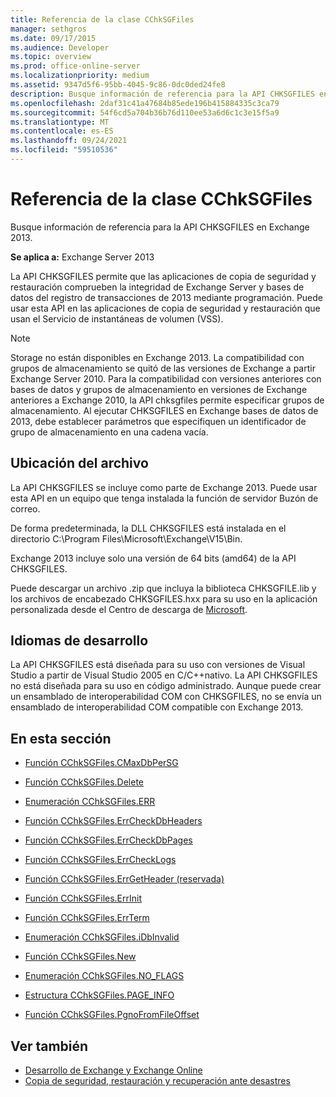 ```yaml
---
title: Referencia de la clase CChkSGFiles
manager: sethgros
ms.date: 09/17/2015
ms.audience: Developer
ms.topic: overview
ms.prod: office-online-server
ms.localizationpriority: medium
ms.assetid: 9347d5f6-95bb-4045-9c86-0dc0ded24fe8
description: Busque información de referencia para la API CHKSGFILES en Exchange 2013.
ms.openlocfilehash: 2daf31c41a47684b85ede196b415884335c3ca79
ms.sourcegitcommit: 54f6cd5a704b36b76d110ee53a6d6c1c3e15f5a9
ms.translationtype: MT
ms.contentlocale: es-ES
ms.lasthandoff: 09/24/2021
ms.locfileid: "59510536"
---
```

# <a name="cchksgfiles-class-reference"></a>Referencia de la clase CChkSGFiles

Busque información de referencia para la API CHKSGFILES en Exchange 2013.
  
**Se aplica a:** Exchange Server 2013 
  
La API CHKSGFILES permite que las aplicaciones de copia de seguridad y restauración comprueben la integridad de Exchange Server y bases de datos del registro de transacciones de 2013 mediante programación. Puede usar esta API en las aplicaciones de copia de seguridad y restauración que usan el Servicio de instantáneas de volumen (VSS).
  
> [!NOTE]
> Storage no están disponibles en Exchange 2013. La compatibilidad con grupos de almacenamiento se quitó de las versiones de Exchange a partir Exchange Server 2010. Para la compatibilidad con versiones anteriores con bases de datos y grupos de almacenamiento en versiones de Exchange anteriores a Exchange 2010, la API chksgfiles permite especificar grupos de almacenamiento. Al ejecutar CHKSGFILES en Exchange bases de datos de 2013, debe establecer parámetros que especifiquen un identificador de grupo de almacenamiento en una cadena vacía. 
  
## <a name="file-location"></a>Ubicación del archivo
<a name="bk_fileslocation"> </a>

La API CHKSGFILES se incluye como parte de Exchange 2013. Puede usar esta API en un equipo que tenga instalada la función de servidor Buzón de correo. 
  
De forma predeterminada, la DLL CHKSGFILES está instalada en el directorio C:\Program Files\Microsoft\Exchange\V15\Bin.
  
Exchange 2013 incluye solo una versión de 64 bits (amd64) de la API CHKSGFILES. 
  
Puede descargar un archivo .zip que incluya la biblioteca CHKSGFILE.lib y los archivos de encabezado CHKSGFILES.hxx para su uso en la aplicación personalizada desde el Centro de descarga de [Microsoft](https://www.microsoft.com/download/details.aspx?id=36802).
  
## <a name="development-languages"></a>Idiomas de desarrollo
<a name="bk_developmentlanguages"> </a>

La API CHKSGFILES está diseñada para su uso con versiones de Visual Studio a partir de Visual Studio 2005 en C/C++nativo. La API CHKSGFILES no está diseñada para su uso en código administrado. Aunque puede crear un ensamblado de interoperabilidad COM con CHKSGFILES, no se envía un ensamblado de interoperabilidad COM compatible con Exchange 2013.
  
## <a name="in-this-section"></a>En esta sección
<a name="bk_inthissection"> </a>

- [Función CChkSGFiles.CMaxDbPerSG](cchksgfiles-cmaxdbpersg-function.md)
    
- [Función CChkSGFiles.Delete](cchksgfiles-delete-function.md)
    
- [Enumeración CChkSGFiles.ERR](cchksgfiles-err-enumeration.md)
    
- [Función CChkSGFiles.ErrCheckDbHeaders](cchksgfiles-errcheckdbheaders-function.md)
    
- [Función CChkSGFiles.ErrCheckDbPages](cchksgfiles-errcheckdbpages-function.md)
    
- [Función CChkSGFiles.ErrCheckLogs](cchksgfiles-errchecklogs-function.md)
    
- [Función CChkSGFiles.ErrGetHeader (reservada)](cchksgfiles-errgetheader-function-reserved.md)
    
- [Función CChkSGFiles.ErrInit](cchksgfiles-errinit-function.md)
    
- [Función CChkSGFiles.ErrTerm](cchksgfiles-errterm-function.md)
    
- [Enumeración CChkSGFiles.iDbInvalid](cchksgfiles-idbinvalid-enumeration.md)
    
- [Función CChkSGFiles.New](cchksgfiles-new-function.md)
    
- [Enumeración CChkSGFiles.NO_FLAGS](cchksgfiles-no_flags-enumeration.md)
    
- [Estructura CChkSGFiles.PAGE_INFO](cchksgfiles-page_info-struct.md)
    
- [Función CChkSGFiles.PgnoFromFileOffset](cchksgfiles-pgnofromfileoffset-function.md)
    
## <a name="see-also"></a>Ver también

- [Desarrollo de Exchange y Exchange Online](../exchange-server-development.md)
- [Copia de seguridad, restauración y recuperación ante desastres](https://technet.microsoft.com/library/dd876874)
    

